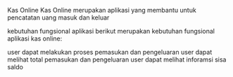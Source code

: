 Kas Online
Kas Online merupakan aplikasi yang membantu untuk pencatatan uang masuk dan keluar

kebutuhan fungsional aplikasi
berikut merupakan kebutuhan fungsional aplikasi kas online:

user dapat melakukan proses pemasukan dan pengeluaran
user dapat melihat total pemasukan dan pengeluaran
user dapat melihat inforamsi sisa saldo
